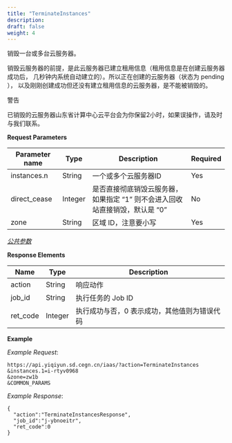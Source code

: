 ```yaml
---
title: "TerminateInstances"
description: 
draft: false
weight: 4
---
```


销毁一台或多台云服务器。

销毁云服务器的前提，是此云服务器已建立租用信息（租用信息是在创建云服务器成功后， 几秒钟内系统自动建立的）。所以正在创建的云服务器（状态为 pending ）， 以及刚刚创建成功但还没有建立租用信息的云服务器，是不能被销毁的。

警告

已销毁的云服务器山东省计算中心云平台会为你保留2小时，如果误操作，请及时与我们联系。

**Request Parameters**

| Parameter name | Type | Description | Required |
| --- | --- | --- | --- |
| instances.n | String | 一个或多个云服务器ID | Yes |
| direct_cease | Integer | 是否直接彻底销毁云服务器，如果指定 “1” 则不会进入回收站直接销毁，默认是 “0” | No |
| zone | String | 区域 ID，注意要小写 | Yes |

[_公共参数_](../../../parameters/)

**Response Elements**

| Name | Type | Description |
| --- | --- | --- |
| action | String | 响应动作 |
| job_id | String | 执行任务的 Job ID |
| ret_code | Integer | 执行成功与否，0 表示成功，其他值则为错误代码 |

**Example**

_Example Request_:

```
https://api.yiqiyun.sd.cegn.cn/iaas/?action=TerminateInstances
&instances.1=i-rtyv0968
&zone=zw1b
&COMMON_PARAMS
```

_Example Response_:

```
{
  "action":"TerminateInstancesResponse",
  "job_id":"j-ybnoeitr",
  "ret_code":0
}
```
